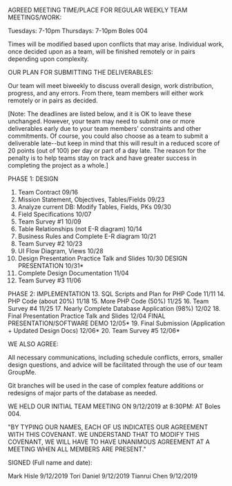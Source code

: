 AGREED MEETING TIME/PLACE FOR REGULAR WEEKLY TEAM MEETINGS/WORK:

Tuesdays: 7-10pm
Thursdays: 7-10pm
Boles 004

Times will be modified based upon conflicts that may arise.
Individual work, once decided upon as a team, will be finished remotely
or in pairs depending upon complexity.


OUR PLAN FOR SUBMITTING THE DELIVERABLES:

Our team will meet biweekly to discuss overall design, work distribution,
progress, and any errors. From there, team members will either work remotely
or in pairs as decided.

[Note: The deadlines are listed below, and it is OK to leave these
unchanged.  However, your team may need to submit one or more
deliverables early due to your team members' constraints and other
commitments.  Of course, you could also choose as a team to submit a
deliverable late--but keep in mind that this will result in a reduced
score of 20 points (out of 100) per day or part of a day late.  The
reason for the penalty is to help teams stay on track and have greater
success in completing the project as a whole.]

PHASE 1: DESIGN
1. Team Contract                                         09/16
2. Mission Statement, Objectives, Tables/Fields          09/23
3. Analyze current DB: Modify Tables, Fields, PKs        09/30
4. Field Specifications                                  10/07
5. Team Survey #1                                        10/09
6. Table Relationships (not E-R diagram)                 10/14
7. Business Rules and Complete E-R diagram               10/21
8. Team Survey #2                                        10/23
9. UI Flow Diagram, Views                                10/28
10. Design Presentation Practice Talk and Slides         10/30
DESIGN PRESENTATION                                      10/31*
11. Complete Design Documentation                        11/04
12. Team Survey #3                                       11/06

PHASE 2: IMPLEMENTATION
13. SQL Scripts and Plan for PHP Code                    11/11
14. PHP Code (about 20%)                                 11/18
15. More PHP Code (50%)                                  11/25
16. Team Survey #4                                       11/25
17. Nearly Complete Database Application (98%)           12/02
18. Final Presentation Practice Talk and Slides          12/04
FINAL PRESENTATION/SOFTWARE DEMO                         12/05*
19. Final Submission (Application + Updated Design Docs) 12/06*
20. Team Survey #5                                       12/06*


WE ALSO AGREE:

All necessary communications, including schedule conflicts, errors,
smaller design questions, and advice will be facilitated through
the use of our team GroupMe.

Git branches will be used in the case of complex feature additions
or redesigns of major parts of the database as needed.


WE HELD OUR INITIAL TEAM MEETING ON 9/12/2019 at 8:30PM:
AT Boles 004.



"BY TYPING OUR NAMES, EACH OF US INDICATES OUR AGREEMENT WITH THIS
COVENANT.  WE UNDERSTAND THAT TO MODIFY THIS COVENANT, WE WILL HAVE TO
HAVE UNANIMOUS AGREEMENT AT A MEETING WHEN ALL MEMBERS ARE PRESENT."

SIGNED (Full name and date):

Mark Hisle 9/12/2019
Tori Daniel 9/12/2019
Tianrui Chen 9/12/2019